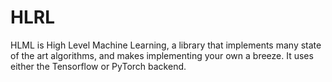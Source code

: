 # HLRL

HLML is High Level Machine Learning, a library that implements many state of the art algorithms, and makes implementing your own a breeze. It uses either the Tensorflow or PyTorch backend.